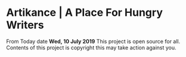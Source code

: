 # Artikance | A Place For Hungry Writers

From Today date <b>Wed, 10 July 2019</b> This project is open source for all.<br>
Contents of this project is copyright this may take action against you.


